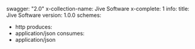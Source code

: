 swagger: "2.0"
x-collection-name: Jive Software
x-complete: 1
info:
  title: Jive Software
  version: 1.0.0
schemes:
- http
produces:
- application/json
consumes:
- application/json